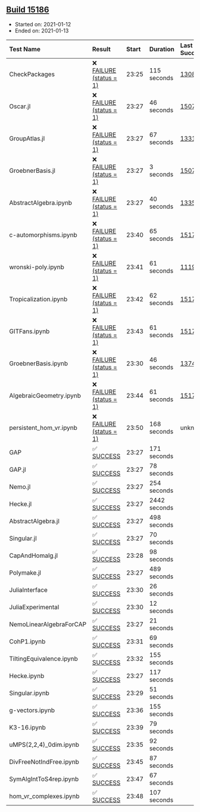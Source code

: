 ## [Build 15186](https://oscarci.mathematik.uni-kl.de/job/oscar/15186/)

* Started on: 2021-01-12
* Ended on: 2021-01-13

| Test Name    | Result | Start | Duration | Last Success | First Failure |
|:-------------|:-------|:------|:---------|:-------------|:--------------|
| CheckPackages | ❌ [FAILURE (status = 1)](https://oscarci.mathematik.uni-kl.de/job/oscar/15186/artifact/logs/build-15186/CheckPackages.log) | 23:25 | 115 seconds | [13085](https://oscarci.mathematik.uni-kl.de/job/oscar/13085/) | [13086](https://oscarci.mathematik.uni-kl.de/job/oscar/13086/) |
| Oscar.jl | ❌ [FAILURE (status = 1)](https://oscarci.mathematik.uni-kl.de/job/oscar/15186/artifact/logs/build-15186/Oscar.jl.log) | 23:27 | 46 seconds | [15079](https://oscarci.mathematik.uni-kl.de/job/oscar/15079/) | [15080](https://oscarci.mathematik.uni-kl.de/job/oscar/15080/) |
| GroupAtlas.jl | ❌ [FAILURE (status = 1)](https://oscarci.mathematik.uni-kl.de/job/oscar/15186/artifact/logs/build-15186/GroupAtlas.jl.log) | 23:27 | 67 seconds | [13311](https://oscarci.mathematik.uni-kl.de/job/oscar/13311/) | [13312](https://oscarci.mathematik.uni-kl.de/job/oscar/13312/) |
| GroebnerBasis.jl | ❌ [FAILURE (status = 1)](https://oscarci.mathematik.uni-kl.de/job/oscar/15186/artifact/logs/build-15186/GroebnerBasis.jl.log) | 23:27 | 3 seconds | [15079](https://oscarci.mathematik.uni-kl.de/job/oscar/15079/) | [15080](https://oscarci.mathematik.uni-kl.de/job/oscar/15080/) |
| AbstractAlgebra.ipynb | ❌ [FAILURE (status = 1)](https://oscarci.mathematik.uni-kl.de/job/oscar/15186/artifact/logs/build-15186/AbstractAlgebra.ipynb.log) | 23:27 | 40 seconds | [13355](https://oscarci.mathematik.uni-kl.de/job/oscar/13355/) | [13356](https://oscarci.mathematik.uni-kl.de/job/oscar/13356/) |
| c-automorphisms.ipynb | ❌ [FAILURE (status = 1)](https://oscarci.mathematik.uni-kl.de/job/oscar/15186/artifact/logs/build-15186/c-automorphisms.ipynb.log) | 23:40 | 65 seconds | [15177](https://oscarci.mathematik.uni-kl.de/job/oscar/15177/) | [15180](https://oscarci.mathematik.uni-kl.de/job/oscar/15180/) |
| wronski-poly.ipynb | ❌ [FAILURE (status = 1)](https://oscarci.mathematik.uni-kl.de/job/oscar/15186/artifact/logs/build-15186/wronski-poly.ipynb.log) | 23:41 | 61 seconds | [11192](https://oscarci.mathematik.uni-kl.de/job/oscar/11192/) | [11193](https://oscarci.mathematik.uni-kl.de/job/oscar/11193/) |
| Tropicalization.ipynb | ❌ [FAILURE (status = 1)](https://oscarci.mathematik.uni-kl.de/job/oscar/15186/artifact/logs/build-15186/Tropicalization.ipynb.log) | 23:42 | 62 seconds | [15176](https://oscarci.mathematik.uni-kl.de/job/oscar/15176/) | [15177](https://oscarci.mathematik.uni-kl.de/job/oscar/15177/) |
| GITFans.ipynb | ❌ [FAILURE (status = 1)](https://oscarci.mathematik.uni-kl.de/job/oscar/15186/artifact/logs/build-15186/GITFans.ipynb.log) | 23:43 | 61 seconds | [15177](https://oscarci.mathematik.uni-kl.de/job/oscar/15177/) | [15180](https://oscarci.mathematik.uni-kl.de/job/oscar/15180/) |
| GroebnerBasis.ipynb | ❌ [FAILURE (status = 1)](https://oscarci.mathematik.uni-kl.de/job/oscar/15186/artifact/logs/build-15186/GroebnerBasis.ipynb.log) | 23:30 | 46 seconds | [13748](https://oscarci.mathematik.uni-kl.de/job/oscar/13748/) | [13749](https://oscarci.mathematik.uni-kl.de/job/oscar/13749/) |
| AlgebraicGeometry.ipynb | ❌ [FAILURE (status = 1)](https://oscarci.mathematik.uni-kl.de/job/oscar/15186/artifact/logs/build-15186/AlgebraicGeometry.ipynb.log) | 23:44 | 61 seconds | [15177](https://oscarci.mathematik.uni-kl.de/job/oscar/15177/) | [15180](https://oscarci.mathematik.uni-kl.de/job/oscar/15180/) |
| persistent_hom_vr.ipynb | ❌ [FAILURE (status = 1)](https://oscarci.mathematik.uni-kl.de/job/oscar/15186/artifact/logs/build-15186/persistent_hom_vr.ipynb.log) | 23:50 | 168 seconds | unknown | unknown |
| GAP | ✅ [SUCCESS](https://oscarci.mathematik.uni-kl.de/job/oscar/15186/artifact/logs/build-15186/GAP.log) | 23:27 | 171 seconds |  |  |
| GAP.jl | ✅ [SUCCESS](https://oscarci.mathematik.uni-kl.de/job/oscar/15186/artifact/logs/build-15186/GAP.jl.log) | 23:27 | 78 seconds |  |  |
| Nemo.jl | ✅ [SUCCESS](https://oscarci.mathematik.uni-kl.de/job/oscar/15186/artifact/logs/build-15186/Nemo.jl.log) | 23:27 | 254 seconds |  |  |
| Hecke.jl | ✅ [SUCCESS](https://oscarci.mathematik.uni-kl.de/job/oscar/15186/artifact/logs/build-15186/Hecke.jl.log) | 23:27 | 2442 seconds |  |  |
| AbstractAlgebra.jl | ✅ [SUCCESS](https://oscarci.mathematik.uni-kl.de/job/oscar/15186/artifact/logs/build-15186/AbstractAlgebra.jl.log) | 23:27 | 498 seconds |  |  |
| Singular.jl | ✅ [SUCCESS](https://oscarci.mathematik.uni-kl.de/job/oscar/15186/artifact/logs/build-15186/Singular.jl.log) | 23:27 | 70 seconds |  |  |
| CapAndHomalg.jl | ✅ [SUCCESS](https://oscarci.mathematik.uni-kl.de/job/oscar/15186/artifact/logs/build-15186/CapAndHomalg.jl.log) | 23:28 | 98 seconds |  |  |
| Polymake.jl | ✅ [SUCCESS](https://oscarci.mathematik.uni-kl.de/job/oscar/15186/artifact/logs/build-15186/Polymake.jl.log) | 23:27 | 489 seconds |  |  |
| JuliaInterface | ✅ [SUCCESS](https://oscarci.mathematik.uni-kl.de/job/oscar/15186/artifact/logs/build-15186/JuliaInterface.log) | 23:30 | 26 seconds |  |  |
| JuliaExperimental | ✅ [SUCCESS](https://oscarci.mathematik.uni-kl.de/job/oscar/15186/artifact/logs/build-15186/JuliaExperimental.log) | 23:30 | 12 seconds |  |  |
| NemoLinearAlgebraForCAP | ✅ [SUCCESS](https://oscarci.mathematik.uni-kl.de/job/oscar/15186/artifact/logs/build-15186/NemoLinearAlgebraForCAP.log) | 23:27 | 21 seconds |  |  |
| CohP1.ipynb | ✅ [SUCCESS](https://oscarci.mathematik.uni-kl.de/job/oscar/15186/artifact/logs/build-15186/CohP1.ipynb.log) | 23:31 | 69 seconds |  |  |
| TiltingEquivalence.ipynb | ✅ [SUCCESS](https://oscarci.mathematik.uni-kl.de/job/oscar/15186/artifact/logs/build-15186/TiltingEquivalence.ipynb.log) | 23:32 | 155 seconds |  |  |
| Hecke.ipynb | ✅ [SUCCESS](https://oscarci.mathematik.uni-kl.de/job/oscar/15186/artifact/logs/build-15186/Hecke.ipynb.log) | 23:27 | 117 seconds |  |  |
| Singular.ipynb | ✅ [SUCCESS](https://oscarci.mathematik.uni-kl.de/job/oscar/15186/artifact/logs/build-15186/Singular.ipynb.log) | 23:29 | 51 seconds |  |  |
| g-vectors.ipynb | ✅ [SUCCESS](https://oscarci.mathematik.uni-kl.de/job/oscar/15186/artifact/logs/build-15186/g-vectors.ipynb.log) | 23:36 | 155 seconds |  |  |
| K3-16.ipynb | ✅ [SUCCESS](https://oscarci.mathematik.uni-kl.de/job/oscar/15186/artifact/logs/build-15186/K3-16.ipynb.log) | 23:39 | 79 seconds |  |  |
| uMPS(2,2,4)_0dim.ipynb | ✅ [SUCCESS](https://oscarci.mathematik.uni-kl.de/job/oscar/15186/artifact/logs/build-15186/uMPS-2-2-4-_0dim.ipynb.log) | 23:35 | 92 seconds |  |  |
| DivFreeNotIndFree.ipynb | ✅ [SUCCESS](https://oscarci.mathematik.uni-kl.de/job/oscar/15186/artifact/logs/build-15186/DivFreeNotIndFree.ipynb.log) | 23:45 | 87 seconds |  |  |
| SymAlgIntToS4rep.ipynb | ✅ [SUCCESS](https://oscarci.mathematik.uni-kl.de/job/oscar/15186/artifact/logs/build-15186/SymAlgIntToS4rep.ipynb.log) | 23:47 | 67 seconds |  |  |
| hom_vr_complexes.ipynb | ✅ [SUCCESS](https://oscarci.mathematik.uni-kl.de/job/oscar/15186/artifact/logs/build-15186/hom_vr_complexes.ipynb.log) | 23:48 | 107 seconds |  |  |
